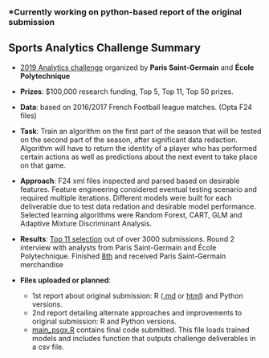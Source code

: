 ### \*Currently working on python-based report of the original submission

## Sports Analytics Challenge Summary
* [2019 Analytics challenge](https://www.agorize.com/en/challenges/xpsg) organized by **Paris Saint-Germain** and **École Polytechnique**

* **Prizes**: $100,000 research funding, Top 5, Top 11, Top 50 prizes.

* **Data**: based on 2016/2017 French Football league matches. (Opta F24 files)

* **Task**: Train an algorithm on the first part of the season that will be tested on the second part of the season, after significant data redaction. Algorithm will have to return the identity of a player who has performed certain actions as well as predictions about the next event to take place on that game.

* **Approach**: F24 xml files inspected and parsed based on desirable features. Feature engineering considered eventual testing scenario and required multiple iterations. Different models were built for each deliverable due to test data redation and desirable model performance. Selected learning algorithms were Random Forest, CART, GLM and Adaptive Mixture Discriminant Analysis.

* **Results**: [Top 11 selection](https://www.agorize.com/en/challenges/xpsg/pages/finale) out of over 3000 submissions. Round 2 interview with analysts from Paris Saint-Germain and École Polytechnique. Finished [8th](https://www.agorize.com/en/challenges/xpsg/pages/finale) and received Paris Saint-Germain merchandise

* **Files uploaded or planned**: 
  - 1st report about original submission: R ([.md](https://github.com/layibiyi/sports_analytics_challenge/blob/master/challenge_R_report.md) or [html](https://layibiyi.github.io/sports_analytics_challenge/challenge_R_report.html)) and Python versions. 
  - 2nd report detailing alternate approaches and improvements to original submission: R and Python versions.
  - [main_psgx.R](https://github.com/layibiyi/sports_analytics_challenge/blob/master/main_psgx.R) contains final code submitted. This file loads trained models and includes function that outputs challenge deliverables in a csv file.
    


